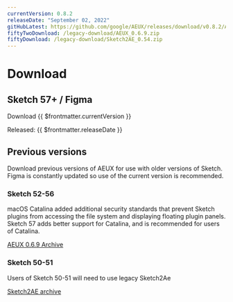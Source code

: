 ```yaml
---
currentVersion: 0.8.2
releaseDate: "September 02, 2022"
gitHubLatest: https://github.com/google/AEUX/releases/download/v0.8.2/AEUX_0.8.2.zip
fiftyTwoDownload: /legacy-download/AEUX_0.6.9.zip
fiftyDownload: /legacy-download/Sketch2AE_0.54.zip
---
```


# Download

## Sketch 57+ / Figma
<a :href="$frontmatter.gitHubLatest" class="nav-link action-button">Download {{ $frontmatter.currentVersion }}</a>

Released: {{ $frontmatter.releaseDate }}

<!-- #### Included files
- AEUX.sketchplugin
- AEUX.zxp -->

## Previous versions
Download previous versions of AEUX for use with older versions of Sketch. Figma is constantly updated so use of the current version is recommended.

### <a :href="$frontmatter.fiftyTwoDownload">Sketch 52-56</a>

macOS Catalina added additional security standards that prevent Sketch plugins from accessing the file system and displaying floating plugin panels. Sketch 57 adds better support for Catalina, and is recommended for users of Catalina. 

<a href="/aeux_069/" class="nav-link action-button">AEUX 0.6.9 Archive</a>


### <a :href="$frontmatter.fiftyDownload">Sketch 50-51</a>
Users of Sketch 50-51 will need to use legacy Sketch2Ae

<a href="/sketch2ae/" class="nav-link action-button">Sketch2AE archive</a>